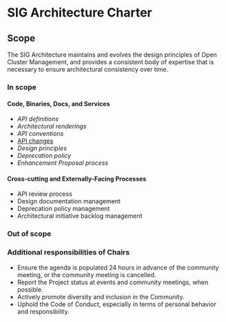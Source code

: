 # SIG Architecture Charter

## Scope

The SIG Architecture maintains and evolves the design principles of Open Cluster Management, and provides a consistent body of expertise that is necessary to ensure architectural consistency over time.

### In scope

#### Code, Binaries, Docs, and Services

- *API definitions*
- *Architectural renderings*
- *API conventions*
- [API changes](api_changes.md)
- *Design principles*
- *Deprecation policy*
- *Enhancement Proposal process*

#### Cross-cutting and Externally-Facing Processes

- API review process
- Design documentation management
- Deprecation policy management
- Architectural initiative backlog management

### Out of scope

### Additional responsibilities of Chairs

- Ensure the agenda is populated 24 hours in advance of the community meeting, or the community meeting is cancelled.
- Report the Project status at events and community meetings, when possible.
- Actively promote diversity and inclusion in the Community.
- Uphold the Code of Conduct, especially in terms of personal behavior and responsibility.
